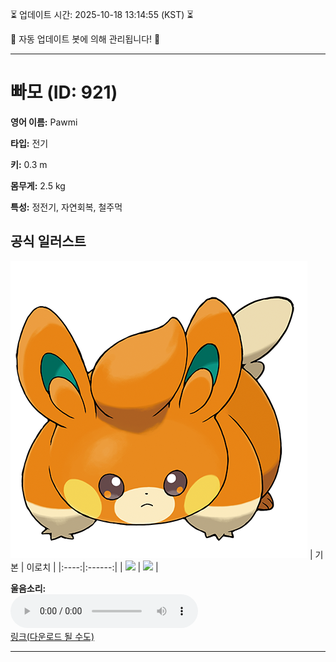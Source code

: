 
⏳ 업데이트 시간: 2025-10-18 13:14:55 (KST) ⏳

🤖 자동 업데이트 봇에 의해 관리됩니다! 🤖

---

# 빠모 (ID: 921)
**영어 이름:** Pawmi

**타입:** 전기

**키:** 0.3 m

**몸무게:** 2.5 kg

**특성:** 정전기, 자연회복, 철주먹

## 공식 일러스트
![](https://raw.githubusercontent.com/PokeAPI/sprites/master/sprites/pokemon/other/official-artwork/921.png)
| 기본 | 이로치 |
|:----:|:------:|
| <img src="http://play.pokemonshowdown.com/sprites/ani/pawmi.gif" width="200"> | <img src="http://play.pokemonshowdown.com/sprites/ani-shiny/pawmi.gif" width="200"> |

**울음소리:**<br><audio controls src="https://raw.githubusercontent.com/PokeAPI/cries/main/cries/pokemon/latest/921.ogg"></audio><br> [링크(다운로드 될 수도)](https://raw.githubusercontent.com/PokeAPI/cries/main/cries/pokemon/latest/921.ogg)


---
